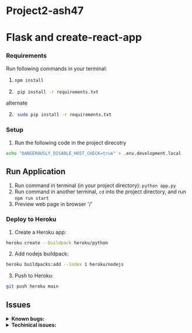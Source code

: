 # Project2-ash47

# Flask and create-react-app


### Requirements
Run following commands in your terminal:
1.  ```bash
    npm install
    ``` 
2. ```bash
    pip install -r requirements.txt
    ```
alternate

2. ```bash
    sudo pip install -r requirements.txt
    ```
### Setup
1. Run the following code in the project direcotry 
```bash
echo "DANGEROUSLY_DISABLE_HOST_CHECK=true" > .env.development.local
```

## Run Application
1. Run command in terminal (in your project directory): `python app.py`
2. Run command in another terminal, `cd` into the project directory, and run `npm run start`
3. Preview web page in browser '/'

### Deploy to Heroku
1. Create a Heroku app: 
```bash
heroku create --buildpack heroku/python
```
2. Add nodejs buildpack: 
```bash
heroku buildpacks:add --index 1 heroku/nodejs
```
3. Push to Heroku: 
```bash
git push heroku main
```


## Issues

<details>
  <summary><b>Known bugs:</b></summary>
  
  * **User stays in line queue forever if application is closed without logging out** As the app stands, when users join the server their usernames get stored in an array on the server. The name is added to the array when a user clicks on the login button, and the username is removed when clicked on the logout button. These are the only ways a name gets added or removed from the array. So, when the user closes the tab without logging out the username stays the array forever (or until the server restarts)
       + This issue can be addrested by 

 * **A player can make any move if X or O.** The first user who joins the server is assigned to player X, and the second one to join the server is assigned player O. Both players can only click on the board when its tier turn respectevly. But if both players have same usernames any of them would be able to play as both X and Os.
</details>
<details>
  <summary><b>Techinical issues:</b></summary>
  
  * **Bug:** Board would be blank if a user joins mid-game, and would only see moves made after after the point he/she joined the server.
    + **Fix:** To fix the issue, I made an array on server side which whould keep track of current state of the game board and current turn. And any time a user that is not a player (first two users) joins the server. A request from client side is sent asking for the latest state of the board. 

 * **Bug:** Anyone can reset the game board
    + **Fix:** To fix this issue, I checked if current player is one of the first two playes in the queue, and if not, the reset button would not be accesiable to the current user.
</details>



